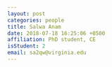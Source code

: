 ```yaml
---
layout: post
categories: people
title: Salwa Anam
date: 2018-07-18 16:25:06 +0500
affiliation: PhD student, CE
isStudent: 2
email: sa2qw@virginia.edu
---
```


